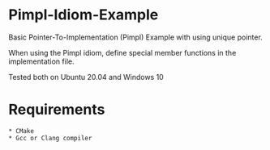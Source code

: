 # Pimpl-Idiom-Example
Basic Pointer-To-Implementation (Pimpl) Example with using unique pointer.

When using the Pimpl idiom, define special member functions in the implementation file.

Tested both on Ubuntu 20.04 and Windows 10
# Requirements
    * CMake
    * Gcc or Clang compiler
